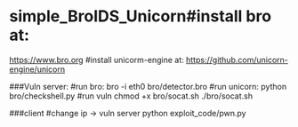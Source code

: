 ﻿# simple_BroIDS_Unicorn#install bro at:
https://www.bro.org
#install unicorm-engine at:
https://github.com/unicorn-engine/unicorn

###Vuln server:
#run bro: 
bro -i eth0 bro/detector.bro
#run unicorn: 
python bro/checkshell.py
#run vuln
chmod +x bro/socat.sh
./bro/socat.sh

###client
#change ip -> vuln server
python exploit_code/pwn.py
